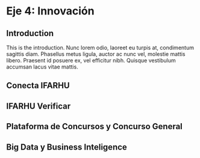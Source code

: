 # Eje 4: Innovación

## Introduction

This is the introduction. Nunc lorem odio, laoreet eu turpis at, condimentum sagittis diam. Phasellus metus ligula, auctor ac nunc vel, molestie mattis libero. Praesent id posuere ex, vel efficitur nibh. Quisque vestibulum accumsan lacus vitae mattis.

## Conecta IFARHU

## IFARHU Verificar

## Plataforma de Concursos y Concurso General

## Big Data y Business Inteligence
